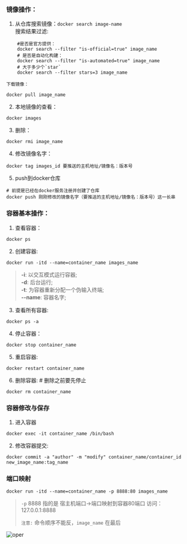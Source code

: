 ### 镜像操作：
1. 从仓库搜索镜像：`docker search image-name`  
	搜索结果过滤:
```Shell
	#是否是官方提供：  
	docker search --filter "is-official=true" image_name
	# 是否是自动化构建：  
	docker search --filter "is-automated=true" image_name
	# 大于多少个`star`  
	docker search --filter stars=3 image_name
```
	下载镜像：
```Shell
docker pull image_name
```

2. 本地镜像的查看：
```Shell
docker images
```

3. 删除：
```Shell
docker rmi image_name
```
4. 修改镜像名字：
```Shell
docker tag images_id 要推送的主机地址/镜像名：版本号
```
5. push到docker仓库
```Shell
# 前提是已经在docker服务注册并创建了仓库
docker push 刚刚修改的镜像名字（要推送的主机地址/镜像名：版本号）这一长串
```

### 容器基本操作：
1. 查看容器：
```shell
docker ps
```
2. 创建容器:
```Shell
docker run -itd --name=container_name images_name
```
> **-i**: 以交互模式运行容器;	 
> **-d**: 后台运行;  
> **-t**: 为容器重新分配一个伪输入终端;  
> **--name**: 容器名字;	  

3. 查看所有容器:
```Shell
docker ps -a
```
4. 停止容器：
```Shell
docker stop container_name
```
5. 重启容器:
```Shell
docker restart container_name
```
6. 删除容器: # 删除之前要先停止
```Shell
docker rm container_name
```

### 容器修改与保存
1. 进入容器
```Shell
docker exec -it container_name /bin/bash
```
2. 修改容器提交:
```Shell
docker commit -a "author" -m "modify" container_name/container_id new_image_name:tag_name
```

### 端口映射
```Shell
docker run -itd --name=container_name -p 8888:80 images_name
```

> `-p` 8888 指的是 宿主机端口->端口映射到容器80端口  访问：127.0.0.1:8888
>
> `注意:` 命令顺序不能反，`image_name` 在最后  

![oper](/res/docker/docker_2.png)
